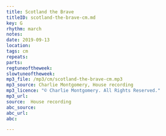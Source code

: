 ```yaml
---
title: Scotland the Brave
titleID: scotland-the-brave-cm.md
key: G
rhythm: march
notes:
date: 2019-09-13
location:
tags: cm
repeats:
parts:
regtuneoftheweek:
slowtuneoftheweek:
mp3_file: /mp3/cm/scotland-the-brave-cm.mp3
mp3_source: Charlie Montgomery, House recording
mp3_licence: "© Charlie Montgomery. All Rights Reserved."
mp3_url:
source:  House recording
abc_source:
abc_url:
abc:

---
```

